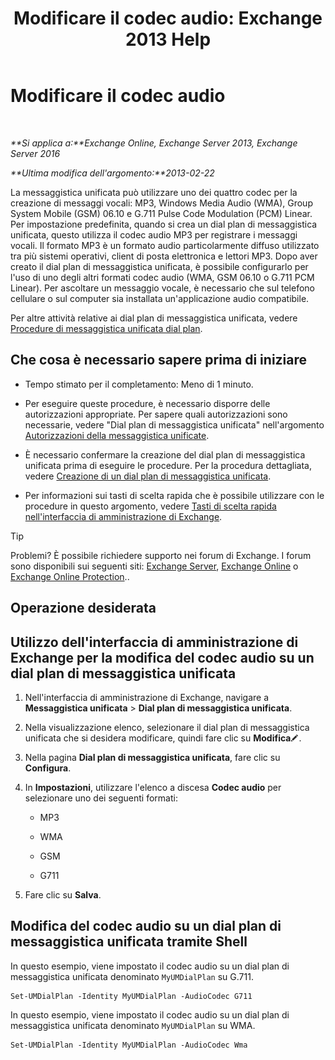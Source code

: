 ﻿---
title: 'Modificare il codec audio: Exchange 2013 Help'
TOCTitle: Modificare il codec audio
ms:assetid: 139b2ccd-28c5-46c0-9050-777f4f59aade
ms:mtpsurl: https://technet.microsoft.com/it-it/library/Aa996342(v=EXCHG.150)
ms:contentKeyID: 50480029
ms.date: 05/22/2018
mtps_version: v=EXCHG.150
ms.translationtype: MT
---

# Modificare il codec audio

 

_**Si applica a:**Exchange Online, Exchange Server 2013, Exchange Server 2016_

_**Ultima modifica dell'argomento:**2013-02-22_

La messaggistica unificata può utilizzare uno dei quattro codec per la creazione di messaggi vocali: MP3, Windows Media Audio (WMA), Group System Mobile (GSM) 06.10 e G.711 Pulse Code Modulation (PCM) Linear. Per impostazione predefinita, quando si crea un dial plan di messaggistica unificata, questo utilizza il codec audio MP3 per registrare i messaggi vocali. Il formato MP3 è un formato audio particolarmente diffuso utilizzato tra più sistemi operativi, client di posta elettronica e lettori MP3. Dopo aver creato il dial plan di messaggistica unificata, è possibile configurarlo per l'uso di uno degli altri formati codec audio (WMA, GSM 06.10 o G.711 PCM Linear). Per ascoltare un messaggio vocale, è necessario che sul telefono cellulare o sul computer sia installata un'applicazione audio compatibile.

Per altre attività relative ai dial plan di messaggistica unificata, vedere [Procedure di messaggistica unificata dial plan](um-dial-plan-procedures-exchange-2013-help.md).

## Che cosa è necessario sapere prima di iniziare

  - Tempo stimato per il completamento: Meno di 1 minuto.

  - Per eseguire queste procedure, è necessario disporre delle autorizzazioni appropriate. Per sapere quali autorizzazioni sono necessarie, vedere "Dial plan di messaggistica unificata" nell'argomento [Autorizzazioni della messaggistica unificate](unified-messaging-permissions-exchange-2013-help.md).

  - È necessario confermare la creazione del dial plan di messaggistica unificata prima di eseguire le procedure. Per la procedura dettagliata, vedere [Creazione di un dial plan di messaggistica unificata](create-a-um-dial-plan-exchange-2013-help.md).

  - Per informazioni sui tasti di scelta rapida che è possibile utilizzare con le procedure in questo argomento, vedere [Tasti di scelta rapida nell'interfaccia di amministrazione di Exchange](keyboard-shortcuts-in-the-exchange-admin-center-exchange-online-protection-help.md).


> [!TIP]
> Problemi? È possibile richiedere supporto nei forum di Exchange. I forum sono disponibili sui seguenti siti: <A href="https://go.microsoft.com/fwlink/p/?linkid=60612">Exchange Server</A>, <A href="https://go.microsoft.com/fwlink/p/?linkid=267542">Exchange Online</A> o <A href="https://go.microsoft.com/fwlink/p/?linkid=285351">Exchange Online Protection</A>..



## Operazione desiderata

## Utilizzo dell'interfaccia di amministrazione di Exchange per la modifica del codec audio su un dial plan di messaggistica unificata

1.  Nell'interfaccia di amministrazione di Exchange, navigare a **Messaggistica unificata** \> **Dial plan di messaggistica unificata**.

2.  Nella visualizzazione elenco, selezionare il dial plan di messaggistica unificata che si desidera modificare, quindi fare clic su **Modifica**![Icona Modifica](images/JJ218640.6f53ccb2-1f13-4c02-bea0-30690e6ea71d(EXCHG.150).gif "Icona Modifica").

3.  Nella pagina **Dial plan di messaggistica unificata**, fare clic su **Configura**.

4.  In **Impostazioni**, utilizzare l'elenco a discesa **Codec audio** per selezionare uno dei seguenti formati:
    
      - MP3
    
      - WMA
    
      - GSM
    
      - G711

5.  Fare clic su **Salva**.

## Modifica del codec audio su un dial plan di messaggistica unificata tramite Shell

In questo esempio, viene impostato il codec audio su un dial plan di messaggistica unificata denominato `MyUMDialPlan` su G.711.

    Set-UMDialPlan -Identity MyUMDialPlan -AudioCodec G711

In questo esempio, viene impostato il codec audio su un dial plan di messaggistica unificata denominato `MyUMDialPlan` su WMA.

    Set-UMDialPlan -Identity MyUMDialPlan -AudioCodec Wma


